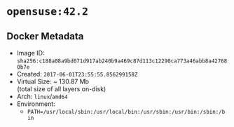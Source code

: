 # `opensuse:42.2`

## Docker Metadata

- Image ID: `sha256:c188a08a9bd071d917ab240b9a469c87d113c12290ca773a46abb8a427680b7e`
- Created: `2017-06-01T23:55:55.856299158Z`
- Virtual Size: ~ 130.87 Mb  
  (total size of all layers on-disk)
- Arch: `linux`/`amd64`
- Environment:
  - `PATH=/usr/local/sbin:/usr/local/bin:/usr/sbin:/usr/bin:/sbin:/bin`
